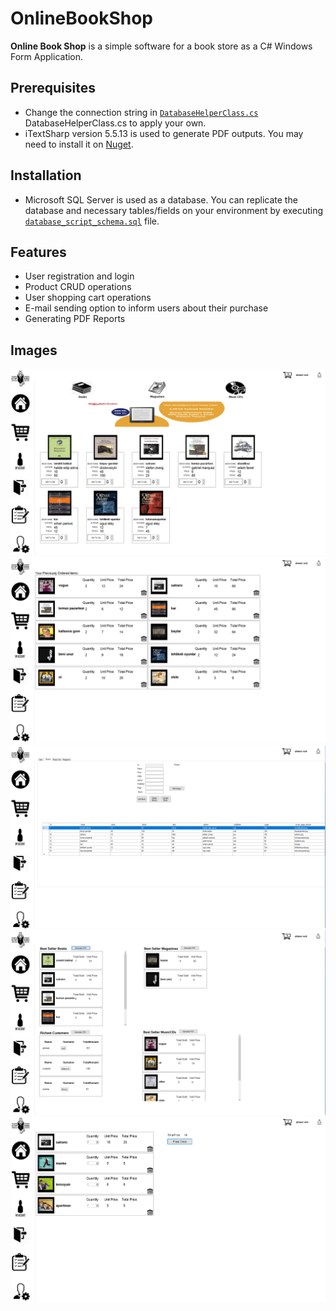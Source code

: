 # OnlineBookShop

**Online Book Shop** is a simple software for a book store as a C# Windows Form Application.

## Prerequisites
- Change the connection string in [`DatabaseHelperClass.cs`](./onlineBookStore/DatabaseHelperClass.cs) DatabaseHelperClass.cs to apply your own.   
- iTextSharp version 5.5.13 is used to generate PDF outputs. You may need to install it on [Nuget](https://www.nuget.org/packages/iTextSharp/).

## Installation

- Microsoft SQL Server is used as a database. You can replicate the database and necessary tables/fields on your environment by executing [`database_script_schema.sql`](./docs/sql/database_script_schema.sql) file.

## Features

- User registration and login
- Product CRUD operations
- User shopping cart operations
- E-mail sending option to inform users about their purchase
- Generating PDF Reports

## Images

![Screenshot](docs/images/homepage.PNG)
![Screenshot](docs/images/myaccount.PNG)
![Screenshot](docs/images/adminpanel.PNG)
![Screenshot](docs/images/reportscreen.PNG)
![Screenshot](docs/images/shoppingcart.PNG)

